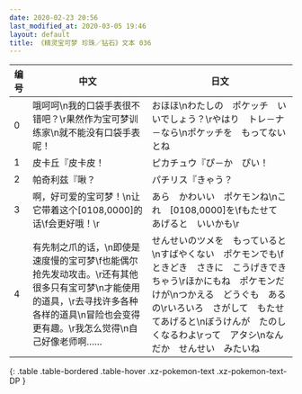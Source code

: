 ```yaml
---
date: 2020-02-23 20:56
last_modified_at: 2020-03-05 19:46
layout: default
title: 《精灵宝可梦 珍珠／钻石》文本 036
---
```

| 编号 | 中文 | 日文 |
| ---- | ---- | ---- |
| 0 | 哦呵呵\n我的口袋手表很不错吧？\r果然作为宝可梦训练家\n就不能没有口袋手表呢！ | おほほ\nわたしの　ポケッチ　いいでしょう？\rやはり　トレ－ナ－なら\nポケッチを　もってないとね |
| 1 | 皮卡丘『皮卡皮！ | ピカチュウ『ぴ－か　ぴい！ |
| 2 | 帕奇利兹『啾？ | パチリス『きゃう？ |
| 3 | 啊，好可爱的宝可梦！\n让它带着这个[0108,0000]的话\f会更好哦！\r | あら　かわいい　ポケモンね\nこれ　[0108,0000]を\fもたせて　あげると　いいかも\r |
| 4 | 有先制之爪的话，\n即使是速度慢的宝可梦\f也能偶尔抢先发动攻击。\r还有其他很多只有宝可梦\n才能使用的道具，\r去寻找许多各种各样的道具\n冒险也会变得更有趣。\r我怎么觉得\n自己好像老师啊…… | せんせいのツメを　もっていると\nすばやくない　ポケモンでも\fときどき　さきに　こうげきできちゃう\rほかにもね　ポケモンだけが\nつかえる　どうぐも　あるの\rいろいろ　さがして　もたせてあげると\nぼうけんが　たのしくなるわよ\rって　アタシ\nなんだか　せんせい　みたいね |
{: .table .table-bordered .table-hover .xz-pokemon-text .xz-pokemon-text-DP }